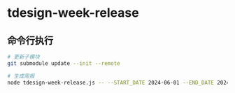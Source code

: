 # tdesign-week-release

## 命令行执行

```bash
# 更新子模块
git submodule update --init --remote

# 生成周报
node tdesign-week-release.js -- --START_DATE 2024-06-01 --END_DATE 2024-06-07
```
